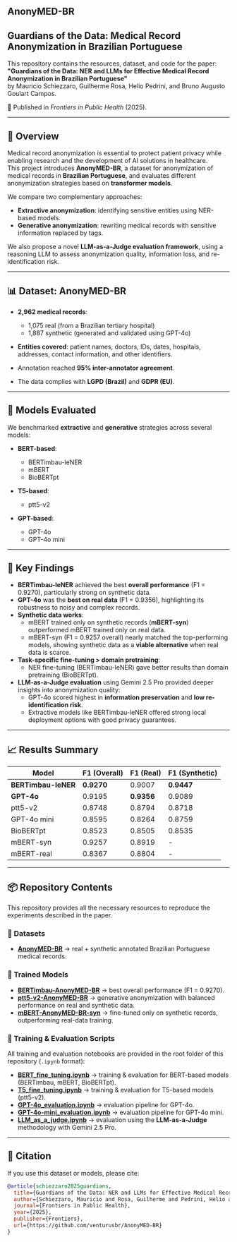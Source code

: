 ## AnonyMED-BR

## Guardians of the Data: Medical Record Anonymization in Brazilian Portuguese

This repository contains the resources, dataset, and code for the paper:  
**"Guardians of the Data: NER and LLMs for Effective Medical Record Anonymization in Brazilian Portuguese"**  
by Mauricio Schiezzaro, Guilherme Rosa, Helio Pedrini, and Bruno Augusto Goulart Campos.

📄 Published in *Frontiers in Public Health* (2025).  

---

## 🚀 Overview

Medical record anonymization is essential to protect patient privacy while enabling research and the development of AI solutions in healthcare.  
This project introduces **AnonyMED-BR**, a dataset for anonymization of medical records in **Brazilian Portuguese**, and evaluates different anonymization strategies based on **transformer models**.

We compare two complementary approaches:
- **Extractive anonymization**: identifying sensitive entities using NER-based models.  
- **Generative anonymization**: rewriting medical records with sensitive information replaced by tags.  

We also propose a novel **LLM-as-a-Judge evaluation framework**, using a reasoning LLM to assess anonymization quality, information loss, and re-identification risk.

---

## 📊 Dataset: AnonyMED-BR

- **2,962 medical records**:  
  - 1,075 real (from a Brazilian tertiary hospital)  
  - 1,887 synthetic (generated and validated using GPT-4o)  

- **Entities covered**: patient names, doctors, IDs, dates, hospitals, addresses, contact information, and other identifiers.  
- Annotation reached **95% inter-annotator agreement**.  
- The data complies with **LGPD (Brazil)** and **GDPR (EU)**.  

---

## 🧠 Models Evaluated

We benchmarked **extractive** and **generative** strategies across several models:

- **BERT-based**:  
  - BERTimbau-leNER 
  - mBERT  
  - BioBERTpt  

- **T5-based**:  
  - ptt5-v2   

- **GPT-based**:  
  - GPT-4o 
  - GPT-4o mini 

---

## 🔑 Key Findings

- **BERTimbau-leNER** achieved the best **overall performance** (F1 = 0.9270), particularly strong on synthetic data.  
- **GPT-4o** was the **best on real data** (F1 = 0.9356), highlighting its robustness to noisy and complex records.  
- **Synthetic data works**:  
  - mBERT trained only on synthetic records (**mBERT-syn**) outperformed mBERT trained only on real data.  
  - mBERT-syn (F1 = 0.9257 overall) nearly matched the top-performing models, showing synthetic data as a **viable alternative** when real data is scarce.  
- **Task-specific fine-tuning > domain pretraining**:  
  - NER fine-tuning (BERTimbau-leNER) gave better results than domain pretraining (BioBERTpt).  
- **LLM-as-a-Judge evaluation** using Gemini 2.5 Pro provided deeper insights into anonymization quality:  
  - GPT-4o scored highest in **information preservation** and **low re-identification risk**.  
  - Extractive models like BERTimbau-leNER offered strong local deployment options with good privacy guarantees.  

---

## 📈 Results Summary

| Model            | F1 (Overall) | F1 (Real) | F1 (Synthetic) |
|------------------|--------------|-----------|----------------|
| **BERTimbau-leNER** | **0.9270**   | 0.9007    | **0.9447**         |
| **GPT-4o**         | 0.9195       | **0.9356**| 0.9089         |
| ptt5-v2           | 0.8748       | 0.8794    | 0.8718         |
| GPT-4o mini       | 0.8595       | 0.8264    | 0.8759         |
| BioBERTpt         | 0.8523       | 0.8505    | 0.8535         |
| mBERT-syn         | 0.9257       | 0.8919    | -              |
| mBERT-real        | 0.8367       | 0.8804    | -              |

---

## 📦 Repository Contents

This repository provides all the necessary resources to reproduce the experiments described in the paper.  

### 🔹 Datasets
- **[AnonyMED-BR](https://github.com/venturusbr/AnonyMED-BR)** → real + synthetic annotated Brazilian Portuguese medical records.  

### 🔹 Trained Models
- **[BERTimbau-AnonyMED-BR](https://huggingface.co/Venturus/BERTimbau-AnonyMED-BR)** → best overall performance (F1 = 0.9270).  
- **[ptt5-v2-AnonyMED-BR](https://huggingface.co/Venturus/ptt5-v2-AnonyMED-BR)** → generative anonymization with balanced performance on real and synthetic data.  
- **[mBERT-AnonyMED-BR-syn](https://huggingface.co/Venturus/mBERT-AnonyMED-BR-syn)** → fine-tuned only on synthetic records, outperforming real-data training.  

### 🔹 Training & Evaluation Scripts
All training and evaluation notebooks are provided in the root folder of this repository (`.ipynb` format):  

- **[BERT_fine_tuning.ipynb](./BERT_fine_tuning.ipynb)** → training & evaluation for BERT-based models (BERTimbau, mBERT, BioBERTpt).  
- **[T5_fine_tuning.ipynb](./T5_fine_tuning.ipynb)** → training & evaluation for T5-based models (ptt5-v2).  
- **[GPT-4o_evaluation.ipynb](./GPT-4o_evaluation.ipynb)** → evaluation pipeline for GPT-4o.  
- **[GPT-4o-mini_evaluation.ipynb](./GPT-4o-mini_evaluation.ipynb)** → evaluation pipeline for GPT-4o mini.  
- **[LLM_as_a_judge.ipynb](./LLM_as_a_judge.ipynb)** → evaluation using the **LLM-as-a-Judge** methodology with Gemini 2.5 Pro.  


---

## 📌 Citation

If you use this dataset or models, please cite:  

```bibtex
@article{schiezzaro2025guardians,
  title={Guardians of the Data: NER and LLMs for Effective Medical Record Anonymization in Brazilian Portuguese},
  author={Schiezzaro, Mauricio and Rosa, Guilherme and Pedrini, Helio and Campos, Bruno Augusto Goulart},
  journal={Frontiers in Public Health},
  year={2025},
  publisher={Frontiers},
  url={https://github.com/venturusbr/AnonyMED-BR}
}
